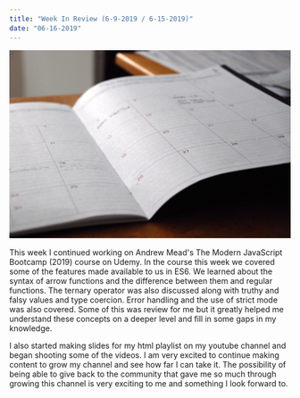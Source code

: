 ```yaml
---
title: "Week In Review (6-9-2019 / 6-15-2019)"
date: "06-16-2019"
---
```


![Open Calendar](./background-6-16-19.jpg)

This week I continued working on Andrew Mead's The Modern JavaScript Bootcamp (2019) course on Udemy.  In the course this week we covered some of the features made available to us in ES6.  We learned about the syntax of arrow functions and the difference between them and regular functions.  The ternary operator was also discussed along with truthy and falsy values and type coercion.  Error handling and the use of strict mode was also covered.  Some of this was review for me but it greatly helped me understand these concepts on a deeper level and fill in some gaps in my knowledge.

I also started making slides for my html playlist on my youtube channel and began shooting some of the videos.  I am very excited to continue making content to grow my channel and see how far I can take it.  The possibility of being able to give back to the community that gave me so much through growing this channel is very exciting to me and something I look forward to.